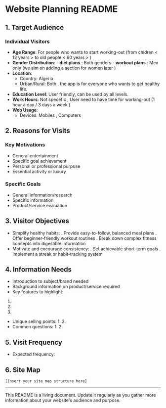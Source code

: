 # Website Planning README

## 1. Target Audience

### Individual Visitors

- **Age Range**: For people who wants to start working-out (from chidren < 12 years > to old people < 60 years > )
- **Gender Distribution**: - **diet plans** : Both genders - **workout plans** : Men only (we aim on adding a section for women later )
- **Location**:
  - Country: Algeria
  - Urban/Rural: Both , the app is for everyone who wants to get healthy life.
- **Education Level**: User friendly, can be used by all levels.
- **Work Hours**: Not specefic , User need to have time for working-out (1 hour a day / 3 days a week )
- **Web Usage**:
  - Devices: Mobiles , Computers

## 2. Reasons for Visits

### Key Motivations

- General entertainment
- Specific goal achievement
- Personal or professional purpose
- Essential activity or luxury

### Specific Goals

- General information/research
- Specific information
- Product/service evaluation

## 3. Visitor Objectives

- Simplify healthy habits:
  . Provide easy-to-follow, balanced meal plans
  . Offer beginner-friendly workout routines
  . Break down complex fitness concepts into digestible information
- Motivate and encourage consistency:
  . Set achievable short-term goals
  . Implement a streak or habit-tracking system

## 4. Information Needs

- Introduction to subject/brand needed
- Background information on product/service required
- Key features to highlight:

1.
2.
3.

- Unique selling points:
  1.
  2.
- Common questions:
  1.
  2.

## 5. Visit Frequency

- Expected frequency:

## 6. Site Map

```
[Insert your site map structure here]
```

---

This README is a living document. Update it regularly as you gather more information about your website's audience and purpose.

